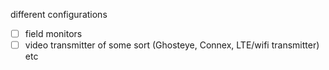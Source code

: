 different configurations
- [ ] field monitors
- [ ] video transmitter of some sort (Ghosteye, Connex, LTE/wifi transmitter)
etc
